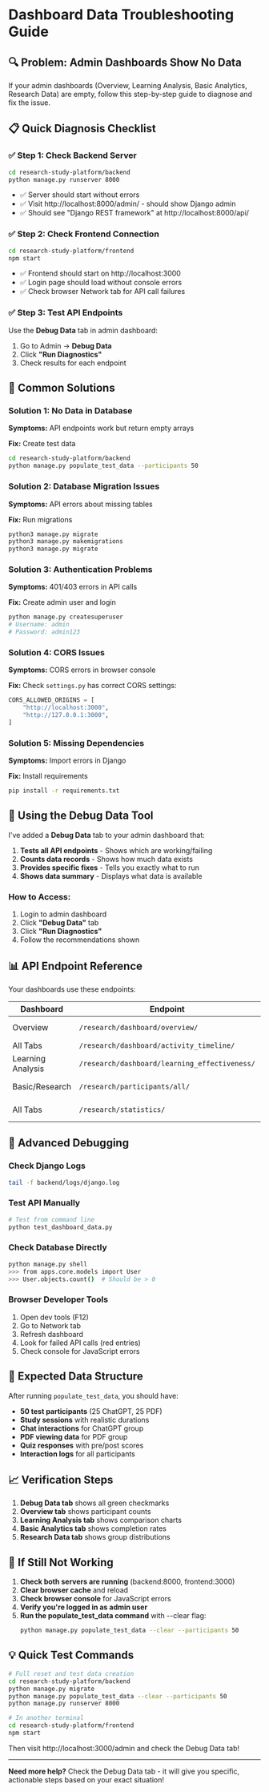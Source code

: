 # Dashboard Data Troubleshooting Guide

## 🔍 Problem: Admin Dashboards Show No Data

If your admin dashboards (Overview, Learning Analysis, Basic Analytics, Research Data) are empty, follow this step-by-step guide to diagnose and fix the issue.

## 📋 Quick Diagnosis Checklist

### ✅ Step 1: Check Backend Server
```bash
cd research-study-platform/backend
python manage.py runserver 8000
```
- ✅ Server should start without errors
- ✅ Visit http://localhost:8000/admin/ - should show Django admin
- ✅ Should see "Django REST framework" at http://localhost:8000/api/

### ✅ Step 2: Check Frontend Connection
```bash
cd research-study-platform/frontend
npm start
```
- ✅ Frontend should start on http://localhost:3000
- ✅ Login page should load without console errors
- ✅ Check browser Network tab for API call failures

### ✅ Step 3: Test API Endpoints
Use the **Debug Data** tab in admin dashboard:
1. Go to Admin → **Debug Data**
2. Click **"Run Diagnostics"**
3. Check results for each endpoint

## 🔧 Common Solutions

### Solution 1: No Data in Database
**Symptoms:** API endpoints work but return empty arrays

**Fix:** Create test data
```bash
cd research-study-platform/backend
python manage.py populate_test_data --participants 50
```

### Solution 2: Database Migration Issues
**Symptoms:** API errors about missing tables

**Fix:** Run migrations
```bash
python3 manage.py migrate
python3 manage.py makemigrations
python3 manage.py migrate
```

### Solution 3: Authentication Problems
**Symptoms:** 401/403 errors in API calls

**Fix:** Create admin user and login
```bash
python manage.py createsuperuser
# Username: admin
# Password: admin123
```

### Solution 4: CORS Issues
**Symptoms:** CORS errors in browser console

**Fix:** Check `settings.py` has correct CORS settings:
```python
CORS_ALLOWED_ORIGINS = [
    "http://localhost:3000",
    "http://127.0.0.1:3000",
]
```

### Solution 5: Missing Dependencies
**Symptoms:** Import errors in Django

**Fix:** Install requirements
```bash
pip install -r requirements.txt
```

## 🧪 Using the Debug Data Tool

I've added a **Debug Data** tab to your admin dashboard that:

1. **Tests all API endpoints** - Shows which are working/failing
2. **Counts data records** - Shows how much data exists
3. **Provides specific fixes** - Tells you exactly what to run
4. **Shows data summary** - Displays what data is available

### How to Access:
1. Login to admin dashboard
2. Click **"Debug Data"** tab
3. Click **"Run Diagnostics"**
4. Follow the recommendations shown

## 📊 API Endpoint Reference

Your dashboards use these endpoints:

| Dashboard | Endpoint | Purpose |
|-----------|----------|---------|
| Overview | `/research/dashboard/overview/` | Summary stats |
| All Tabs | `/research/dashboard/activity_timeline/` | Timeline data |
| Learning Analysis | `/research/dashboard/learning_effectiveness/` | Effectiveness comparison |
| Basic/Research | `/research/participants/all/` | Participant data |
| All Tabs | `/research/statistics/` | Study statistics |

## 🐛 Advanced Debugging

### Check Django Logs
```bash
tail -f backend/logs/django.log
```

### Test API Manually
```bash
# Test from command line
python test_dashboard_data.py
```

### Check Database Directly
```bash
python manage.py shell
>>> from apps.core.models import User
>>> User.objects.count()  # Should be > 0
```

### Browser Developer Tools
1. Open dev tools (F12)
2. Go to Network tab
3. Refresh dashboard
4. Look for failed API calls (red entries)
5. Check console for JavaScript errors

## 🎯 Expected Data Structure

After running `populate_test_data`, you should have:

- **50 test participants** (25 ChatGPT, 25 PDF)
- **Study sessions** with realistic durations
- **Chat interactions** for ChatGPT group
- **PDF viewing data** for PDF group
- **Quiz responses** with pre/post scores
- **Interaction logs** for all participants

## 📈 Verification Steps

1. **Debug Data tab** shows all green checkmarks
2. **Overview tab** shows participant counts
3. **Learning Analysis tab** shows comparison charts
4. **Basic Analytics tab** shows completion rates
5. **Research Data tab** shows group distributions

## 🚨 If Still Not Working

1. **Check both servers are running** (backend:8000, frontend:3000)
2. **Clear browser cache** and reload
3. **Check browser console** for JavaScript errors
4. **Verify you're logged in as admin user**
5. **Run the populate_test_data command** with --clear flag:
   ```bash
   python manage.py populate_test_data --clear --participants 50
   ```

## 💡 Quick Test Commands

```bash
# Full reset and test data creation
cd research-study-platform/backend
python manage.py migrate
python manage.py populate_test_data --clear --participants 50
python manage.py runserver 8000

# In another terminal
cd research-study-platform/frontend  
npm start
```

Then visit http://localhost:3000/admin and check the Debug Data tab!

---

**Need more help?** Check the Debug Data tab - it will give you specific, actionable steps based on your exact situation!